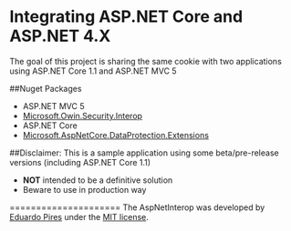 Integrating ASP.NET Core and ASP.NET 4.X 
=====================
The goal of this project is sharing the same cookie with two applications using ASP.NET Core 1.1 and ASP.NET MVC 5

##Nuget Packages
- ASP.NET MVC 5
 - [Microsoft.Owin.Security.Interop](https://www.nuget.org/packages/Microsoft.Owin.Security.Interop/)
- ASP.NET Core
 - [Microsoft.AspNetCore.DataProtection.Extensions](https://www.nuget.org/packages/Microsoft.AspNetCore.DataProtection.Extensions)
 
##Disclaimer:
This is a sample application using some beta/pre-release versions (including ASP.NET Core 1.1)
- **NOT** intended to be a definitive solution
- Beware to use in production way

=====================
The AspNetInterop was developed by [Eduardo Pires](http://eduardopires.net.br) under the [MIT license](LICENSE).
